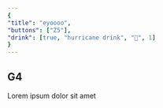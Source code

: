 ```yaml
---
{
"title": "eyoooo",
"buttons": ["Z5"],
"drink": [true, "hurricane drink", "🍹", 1]
}
---
```


## G4

Lorem ipsum dolor sit amet